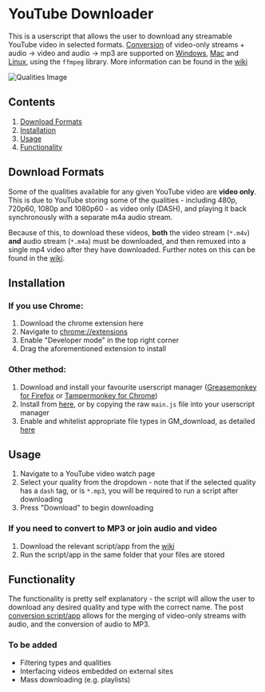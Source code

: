 # YouTube Downloader
This is a userscript that allows the user to download any streamable YouTube video in selected formats. [Conversion](https://github.com/Domination9987/YouTube-Downloader/wiki/2.-Conversion) of video-only streams + audio -> video and audio -> mp3 are supported on [Windows](https://github.com/Domination9987/YouTube-Downloader/wiki/2.-Conversion#windows), [Mac](https://github.com/Domination9987/YouTube-Downloader/wiki/2.-Conversion#mac) and [Linux](https://github.com/Domination9987/YouTube-Downloader/wiki/2.-Conversion#linux), using the `ffmpeg` library. More information can be found in the [wiki](https://github.com/Domination9987/YouTube-Downloader/wiki/)

![Qualities Image](https://raw.githubusercontent.com/Domination9987/YouTube-Downloader/master/screenshots/qualities.png)

## Contents
1. [Download Formats](#download-formats)
2. [Installation](#installation)
3. [Usage](#usage)
4. [Functionality](#functionality)

## Download Formats
Some of the qualities available for any given YouTube video are **video only**. This is due to YouTube storing some of the qualities - including 480p, 720p60, 1080p and 1080p60 - as video only (DASH), and playing it back synchronously with a separate m4a audio stream.

Because of this, to download these videos, **both** the video stream (`*.m4v`) **and** audio stream (`*.m4a`) must be downloaded, and then remuxed into a single mp4 video after they have downloaded. Further notes on this can be found in the [wiki](https://github.com/Domination9987/YouTube-Downloader/wiki/2.-Conversion/).
## Installation
### If you use Chrome:
1. Download the chrome extension here
2. Navigate to <a href="chrome://extensions/">chrome://extensions</a>
3. Enable "Developer mode" in the top right corner
4. Drag the aforementioned extension to install

### Other method:
1. Download and install your favourite userscript manager ([Greasemonkey for Firefox](https://addons.mozilla.org/en-US/firefox/addon/greasemonkey/) or [Tampermonkey for Chrome](https://chrome.google.com/webstore/detail/tampermonkey/dhdgffkkebhmkfjojejmpbldmpobfkfo?hl=en))
2. Install from [here](https://greasyfork.org/en/scripts/13851-youtube-downloader/), or by copying the raw `main.js` file into your userscript manager
3. Enable and whitelist appropriate file types in GM_download, as detailed [here](https://github.com/Domination9987/YouTube-Downloader/wiki/3.-GM_Download)

## Usage
1. Navigate to a YouTube video watch page
2. Select your quality from the dropdown - note that if the selected quality has a `dash` tag, or is `*.mp3`, you will be required to run a script after downloading
3. Press "Download" to begin downloading

### If you need to convert to MP3 or join audio and video
1. Download the relevant script/app from the [wiki](https://github.com/Domination9987/YouTube-Downloader/wiki/2.-Conversion)
2. Run the script/app in the same folder that your files are stored

## Functionality
The functionality is pretty self explanatory - the script will allow the user to download any desired quality and type with the correct name. The post [conversion script/app](https://github.com/Domination9987/YouTube-Downloader/wiki/2.-Conversion) allows for the merging of video-only streams with audio, and the conversion of audio to MP3.

### To be added
+ Filtering types and qualities
+ Interfacing videos embedded on external sites
+ Mass downloading (e.g. playlists)